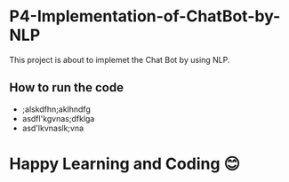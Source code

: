 # P4-Implementation-of-ChatBot-by-NLP

<p>This project is about to implemet the Chat Bot by using NLP.</p>

<h2>How to run the code</h2>

* ;alskdfhn;aklhndfg
* asdfl'kgvnas;dfklga
* asd'lkvnaslk;vna

# Happy Learning and Coding 😊
